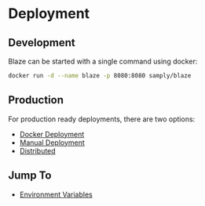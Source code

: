 # Deployment


## Development

Blaze can be started with a single command using docker:

```bash
docker run -d --name blaze -p 8080:8080 samply/blaze
```

## Production

For production ready deployments, there are two options:

* [Docker Deployment](docker-deployment.md)
* [Manual Deployment](manual-deployment.md)
* [Distributed](distributed.md)

## Jump To

* [Environment Variables](environment-variables.md)
